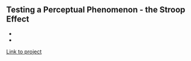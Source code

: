 Testing a Perceptual Phenomenon - the Stroop Effect
--------------------------------------------------------
- 
- 

[Link to project](./Inferential_Statistics.ipynb)
